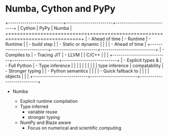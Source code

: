 # Numba, Cython and PyPy

+---------------------------+-----------------------+---------------------------+
| Cython                    | PyPy                  | Numba                     |
+===========================+=======================+===========================+
| - Ahead of time           | - Runtime             | - Runtime                 |
|     - build step          |                       |     - Static or dynamic   |
|                           |                       | - Ahead of time           |
+---------------------------+-----------------------+---------------------------+
| - Compiles to             | - Tracing JIT         | - LLVM                    |
|   C/C++                   |                       |                           |
+---------------------------+-----------------------+---------------------------+
| - Explicit types &        | - Full Python         | - Type inference          |
|                           |                       |                           |
|                           |                       |                           |
|   type inference          |   compatability       |     - Stronger typing     |
|     - Python semantics    |                       |                           |
|     - Quick fallback to   |                       |                           |
|       objects             |                       |                           |
+---------------------------+-----------------------+---------------------------+


* Numba

    * Explicit runtime compilation
    * Type inferred
        - variable reuse
        - stronger typing
    * NumPy and Blaze aware
        - Focus on numerical and scientific computing


